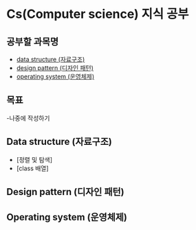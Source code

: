 # Cs(Computer science) 지식 공부


## 공부할 과목명

- [data structure (자료구조)](#data-structure-자료구조)
- [design pattern (디자인 패턴)](#design-pattern-디자인-패턴)
- [operating system (운영체제)](#operating-system-운영체제)


## 목표
-나중에 작성하기

## Data structure (자료구조)
- [정렬 및 탐색]
- [class 배열]


## Design pattern (디자인 패턴)


## Operating system (운영체제)



